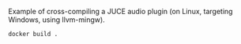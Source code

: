 Example of cross-compiling a JUCE audio plugin (on Linux, targeting Windows, using llvm-mingw).


```bash
docker build .
```